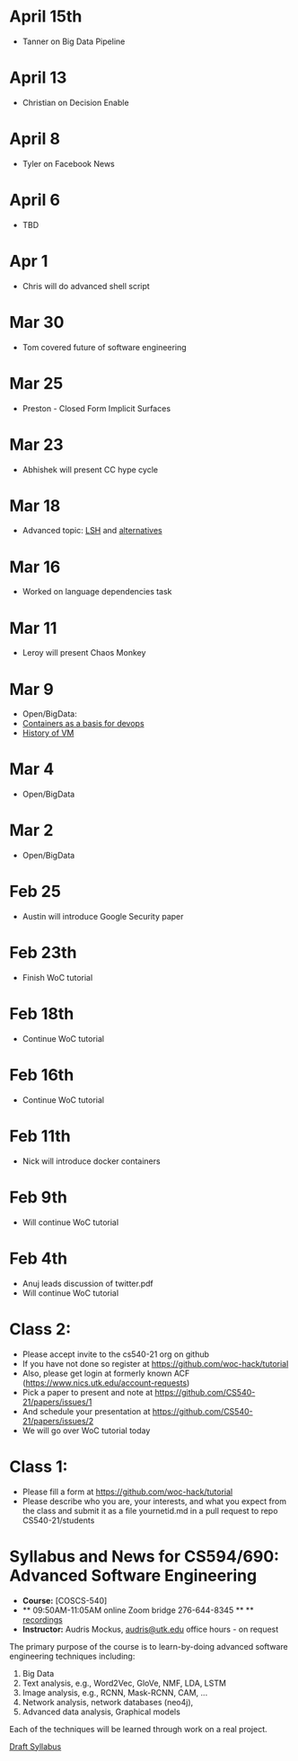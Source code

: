 # April 15th
   - Tanner on Big Data Pipeline

# April 13
   - Christian on Decision Enable
   
# April 8
   - Tyler on Facebook News

# April 6
   - TBD

# Apr 1
   - Chris will do advanced shell script

# Mar 30
   - Tom covered future of software engineering
   
# Mar 25
   - Preston - Closed Form Implicit Surfaces

# Mar 23
   - Abhishek will present CC hype cycle

# Mar 18
   - Advanced topic: [LSH](https://towardsdatascience.com/understanding-locality-sensitive-hashing-49f6d1f6134) and [alternatives](http://infolab.stanford.edu/~ullman/mining/2006/lectureslides/cs345-lsh.pdf)

# Mar 16
   - Worked on language dependencies task 

# Mar 11
   - Leroy will present Chaos Monkey

# Mar 9
   - Open/BigData: 
   - [Containers as a basis for devops](https://devopscube.com/what-is-docker/)
   - [History of VM](https://en.wikipedia.org/wiki/VM_(operating_system))

# Mar 4
   - Open/BigData

# Mar 2
   - Open/BigData

# Feb 25
   - Austin will introduce Google Security paper

# Feb 23th
   - Finish WoC tutorial

# Feb 18th
   - Continue WoC tutorial

# Feb 16th
   - Continue WoC tutorial

# Feb 11th
   - Nick will introduce docker containers

# Feb 9th
   - Will continue WoC tutorial

# Feb 4th
   - Anuj leads discussion of twitter.pdf
   - Will continue WoC tutorial
       
# Class 2: 
   - Please accept invite to the cs540-21 org on github
   - If you have not done so register at https://github.com/woc-hack/tutorial
   - Also, please get login at formerly known ACF (https://www.nics.utk.edu/account-requests)
   - Pick a paper to present and note at https://github.com/CS540-21/papers/issues/1
   - And schedule your presentation at https://github.com/CS540-21/papers/issues/2
   - We will go over WoC tutorial today
   
# Class 1: 

   - Please fill a form at https://github.com/woc-hack/tutorial
   - Please describe who you are, your interests, and what you expect from the class and submit it as a file yournetid.md in a pull request to repo CS540-21/students  
    
# Syllabus and News for CS594/690: Advanced Software Engineering



* **Course:** [COSCS-540]
* **  09:50AM-11:05AM  online Zoom bridge 276-644-8345 ** 
** [recordings](https://drive.google.com/drive/folders/1kHFoBILuIrRmkO38cVcyhsA0oDtq6XxJ?usp=sharing)
* **Instructor:** Audris Mockus, [audris@utk.edu](mailto:audris@utk.edu) office hours - on request


The primary purpose of the course is to learn-by-doing advanced
software engineering techniques including:
1. Big Data
1. Text analysis, e.g., Word2Vec, GloVe, NMF, LDA, LSTM
2. Image analysis, e.g., RCNN, Mask-RCNN, CAM, ...
3. Network analysis, network databases (neo4j), 
4. Advanced data analysis, Graphical models

Each of the techniques will be learned through work on a real project. 

[Draft Syllabus](https://github.com/cs540-21/news/blob/master/ee.pdf)
